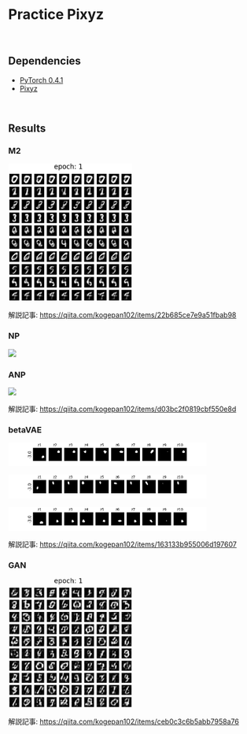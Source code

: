 # Practice Pixyz

<br/>

## Dependencies
* [PyTorch 0.4.1](http://pytorch.org/)
* [Pixyz](https://github.com/masa-su/pixyz)

<br/>

## Results

### M2
<p align="left"><img width="50%" src="jpg/ssvae_mnist_150.gif" /></p>

解説記事: https://qiita.com/kogepan102/items/22b685ce7e9a51fbab98

### NP
<p align="left"><img width="50%" src="jpg/NP.gif" /></p>

### ANP
<p align="left"><img width="50%" src="jpg/ANP.gif" /></p>

解説記事: https://qiita.com/kogepan102/items/d03bc2f0819cbf550e8d


### betaVAE
<p align="left"><img width="80%" src="jpg/betavae_C_dsprites_z_dim10_gamma80_gif_0.gif" /></p>
<p align="left"><img width="80%" src="jpg/betavae_C_dsprites_z_dim10_gamma80_gif_1.gif" /></p>
<p align="left"><img width="80%" src="jpg/betavae_C_dsprites_z_dim10_gamma80_gif_2.gif" /></p>

解説記事: https://qiita.com/kogepan102/items/163133b955006d197607

### GAN
<p align="left"><img width="50%" src="jpg/mnist_gif_GAN.gif" /></p>

解説記事: https://qiita.com/kogepan102/items/ceb0c3c6b5abb7958a76
